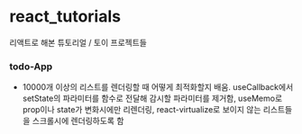 # react_tutorials
리액트로 해본 튜토리얼 / 토이 프로젝트들

### todo-App
  - 10000개 이상의 리스트를 렌더링할 때 어떻게 최적화할지 배움. useCallback에서 setState의 파라미터를 함수로 전달해 감시할 파라미터를 제거함, useMemo로 prop이나 state가 변화시에만 리렌더링, react-virtualize로 보이지 않는 리스트들을 스크롤시에 렌더링하도록 함 
